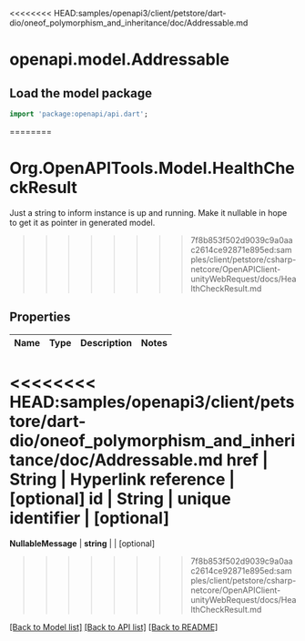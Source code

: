 <<<<<<<< HEAD:samples/openapi3/client/petstore/dart-dio/oneof_polymorphism_and_inheritance/doc/Addressable.md
# openapi.model.Addressable

## Load the model package
```dart
import 'package:openapi/api.dart';
```
========
# Org.OpenAPITools.Model.HealthCheckResult
Just a string to inform instance is up and running. Make it nullable in hope to get it as pointer in generated model.
>>>>>>>> 7f8b853f502d9039c9a0aac2614ce92871e895ed:samples/client/petstore/csharp-netcore/OpenAPIClient-unityWebRequest/docs/HealthCheckResult.md

## Properties
Name | Type | Description | Notes
------------ | ------------- | ------------- | -------------
<<<<<<<< HEAD:samples/openapi3/client/petstore/dart-dio/oneof_polymorphism_and_inheritance/doc/Addressable.md
**href** | **String** | Hyperlink reference | [optional] 
**id** | **String** | unique identifier | [optional] 
========
**NullableMessage** | **string** |  | [optional] 
>>>>>>>> 7f8b853f502d9039c9a0aac2614ce92871e895ed:samples/client/petstore/csharp-netcore/OpenAPIClient-unityWebRequest/docs/HealthCheckResult.md

[[Back to Model list]](../README.md#documentation-for-models) [[Back to API list]](../README.md#documentation-for-api-endpoints) [[Back to README]](../README.md)


